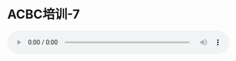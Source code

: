 # ACBC培训-7

<audio style="width: 100%;" preload="false" controls controlslist="nodownload"><source src="//file.simai.life/audio/mp3/old/12153.mp3" type="audio/mpeg">Your browser does not support the audio element.</audio>


